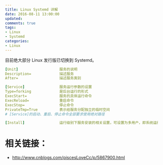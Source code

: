 ```yaml
---
title: Linux Systemd 详解
date: 2016-08-11 13:00:00
updated:
comments: true
tags:
- Linux
- Systemd
categories:
- Linux
---
```


目前绝大部分 Linux 发行版已切换到 Systemd。

<!--more-->

```yaml
[Unit]                   服务的说明  
Description=             描述服务  
After=                   描述服务类别  

[Service]                服务运行参数的设置  
Type=forking             是后台运行的形式  
ExecStart=               服务的具体运行命令  
ExecReload=              重启命令  
ExecStop=                停止命令  
PrivateTmp=True          表示给服务分配独立的临时空间  
# [Service]的启动、重启、停止命令全部要求使用绝对路径  

[Install]                运行级别下服务安装的相关设置，可设置为多用户，即系统运行级别为3  
```

# 相关链接：

* http://www.cnblogs.com/piscesLoveCc/p/5867900.html
